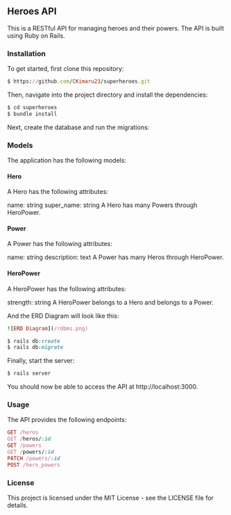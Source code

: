 ## Heroes API
This is a RESTful API for managing heroes and their powers. The API is built using Ruby on Rails.

### Installation
To get started, first clone this repository:

```ruby
$ https://github.com/CKimaru23/superheroes.git
```

Then, navigate into the project directory and install the dependencies:

```ruby
$ cd superheroes
$ bundle install
```
Next, create the database and run the migrations:

### Models
The application has the following models:

#### Hero
A Hero has the following attributes:

name: string
super_name: string
A Hero has many Powers through HeroPower.

#### Power
A Power has the following attributes:

name: string
description: text
A Power has many Heros through HeroPower.

#### HeroPower
A HeroPower has the following attributes:

strength: string
A HeroPower belongs to a Hero and belongs to a Power.

And the ERD Diagram will look like this:

```ruby
![ERD Diagram](/rdbms.png)


```

```ruby
$ rails db:create
$ rails db:migrate
```

Finally, start the server:

```ruby
$ rails server
```
You should now be able to access the API at http://localhost:3000.

### Usage
The API provides the following endpoints:

```ruby
GET /heros
GET /heros/:id
GET /powers
GET /powers/:id
PATCH /powers/:id
POST /hero_powers
```

### License
This project is licensed under the MIT License - see the LICENSE file for details.

